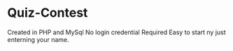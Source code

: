 # Quiz-Contest
Created in PHP and MySql
No login credential Required
Easy to start ny just enterning your name.
